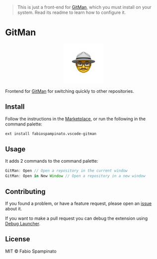 > This is just a front-end for [GitMan](https://github.com/fabiospampinato/gitman), which you must install on your system. Read its readme to learn how to configure it.

# GitMan

<p align="center">
  <img src="https://raw.githubusercontent.com/fabiospampinato/vscode-gitman/master/resources/logo.png" width="128" alt="Logo">
</p>

Frontend for [GitMan](https://github.com/fabiospampinato/gitman) for switching quickly to other repositories.

## Install

Follow the instructions in the [Marketplace](https://marketplace.visualstudio.com/items?itemName=fabiospampinato.vscode-gitman), or run the following in the command palette:

```sh
ext install fabiospampinato.vscode-gitman
```

## Usage

It adds 2 commands to the command palette:

```js
GitMan: Open // Open a repository in the current window
GitMan: Open in New Window // Open a repository in a new window
```

## Contributing

If you found a problem, or have a feature request, please open an [issue](https://github.com/fabiospampinato/vscode-gitman/issues) about it.

If you want to make a pull request you can debug the extension using [Debug Launcher](https://marketplace.visualstudio.com/items?itemName=fabiospampinato.vscode-debug-launcher).

## License

MIT © Fabio Spampinato
